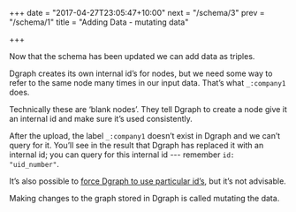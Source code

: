 +++
date = "2017-04-27T23:05:47+10:00"
next = "/schema/3"
prev = "/schema/1"
title = "Adding Data - mutating data"

+++

Now that the schema has been updated we can add data as triples.

Dgraph creates its own internal id’s for nodes, but we need some way to refer to the same node many times in our input data.  That’s what `_:company1` does.  

Technically these are ‘blank nodes’.  They tell Dgraph to create a node give it an internal id and make sure it’s used consistently.  

After the upload, the label `_:company1` doesn’t exist in
Dgraph and we can’t query for it.  You’ll see in the result that
Dgraph has replaced it with an internal id; you can query for this
internal id --- remember `id: "uid_number"`.

It’s also possible to [force Dgraph to use particular id’s](https://docs.dgraph.io/v0.7.5/query-language/#external-ids-xid), but it’s not advisable.

Making changes to the graph stored in Dgraph is called mutating the data.
